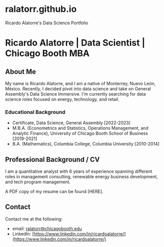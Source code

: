 # ralatorr.github.io
Ricardo Alatorre's Data Science Portfolio

# Ricardo Alatorre | Data Scientist | Chicago Booth MBA

## About Me

My name is Ricardo Alatorre, and I am a native of Monterrey, Nuevo León, México. Recently, I decided pivot into data science and take on General Assembly's Data Science Immersive. I'm currently searching for data science roles focused on energy, technology, and retail.

### Educational Background
- Certificate, Data Science, General Assembly [2022-2023]
- M.B.A. (Econometrics and Statistics, Operations Management, and Analytic Finance), University of Chicago Booth School of Business [2019-2021]
- B.A. (Mathematics), Columbia College, Columbia University [2010-2014]

## Professional Background / CV

I am a quantitative analyst with 6 years of experience spanning different roles in management consulting, renewable energy business development, and tech program management.

A PDF copy of my resume can be found [HERE].

## Contact
Contact me at the following:
- email: ralatorr@chicagobooth.edu
- LinkedIn: [https://www.linkedin.com/in/ricardoalatorre/](https://www.linkedin.com/in/ricardoalatorre/)
